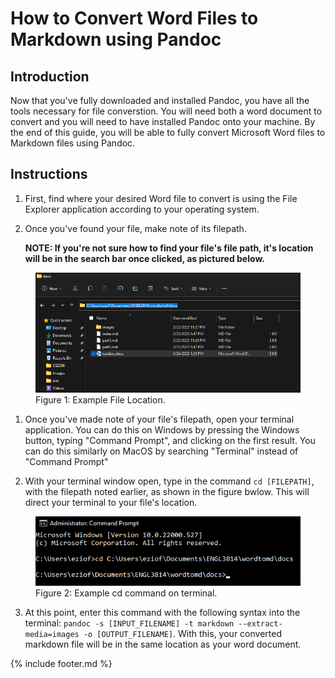 # How to Convert Word Files to Markdown using Pandoc

## Introduction

Now that you've fully downloaded and installed Pandoc, you have all the tools necessary for file converstion. You will need both a word document to convert and you will need to have installed Pandoc onto your machine. By the end of this guide, you will be able to fully convert Microsoft Word files to Markdown files using Pandoc.

## Instructions

1. First, find where your desired Word file to convert is using the File Explorer application according to your operating system.

2. Once you've found your file, make note of its filepath.
   
   **NOTE: If you're not sure how to find your file's file path, it's location will be in the search bar once clicked, as pictured below.**

<figure>
<img src="images/image5.png" alt="Picture of the file location">
<figcaption>Figure 1: Example File Location.</figcaption>
</figure>

1. Once you've made note of your file's filepath, open your terminal application. You can do this on Windows by pressing the Windows button, typing "Command Prompt", and clicking on the first result. You can do this similarly on MacOS by searching "Terminal" instead of "Command Prompt"

2. With your terminal window open, type in the command ```cd [FILEPATH]```, with the filepath noted earlier, as shown in the figure bwlow. This will direct your terminal to your file's location.

<figure>
<img src="images/image6.png" alt="Picture of first command">
<figcaption>Figure 2: Example cd command on terminal.</figcaption>
</figure>

3. At this point, enter this command with the following syntax into the terminal: ```pandoc -s [INPUT_FILENAME] -t markdown --extract-media=images -o [OUTPUT_FILENAME]```. With this, your converted markdown file will be in the same location as your word document.

{% include footer.md %}